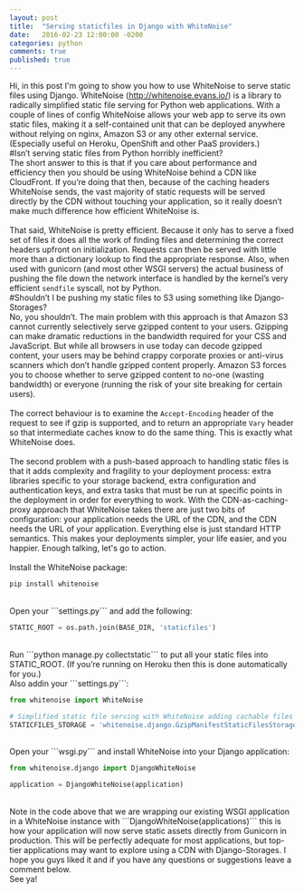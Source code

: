 ```yaml
---
layout: post
title:  "Serving staticfiles in Django with WhiteNoise"
date:   2016-02-23 12:00:00 -0200
categories: python
comments: true
published: true
---
```


Hi, in this post I'm going to show you how to use WhiteNoise to serve static files using Django. 
WhiteNoise (http://whitenoise.evans.io/) is a library to radically simplified static file serving for Python web applications. With a couple of lines of config WhiteNoise allows your web app to serve its own static files, making it a self-contained unit that can be deployed anywhere without relying on nginx, Amazon S3 or any other external service. (Especially useful on Heroku, OpenShift and other PaaS providers.)
<br />
#Isn’t serving static files from Python horribly inefficient?  
The short answer to this is that if you care about performance and efficiency then you should be using WhiteNoise behind a CDN like CloudFront. If you’re doing that then, because of the caching headers WhiteNoise sends, the vast majority of static requests will be served directly by the CDN without touching your application, so it really doesn’t make much difference how efficient WhiteNoise is.  
<br />
That said, WhiteNoise is pretty efficient. Because it only has to serve a fixed set of files it does all the work of finding files and determining the correct headers upfront on initialization. Requests can then be served with little more than a dictionary lookup to find the appropriate response. Also, when used with gunicorn (and most other WSGI servers) the actual business of pushing the file down the network interface is handled by the kernel’s very efficient ```sendfile``` syscall, not by Python.
<br />
#Shouldn’t I be pushing my static files to S3 using something like Django-Storages?  
No, you shouldn’t. The main problem with this approach is that Amazon S3 cannot currently selectively serve gzipped content to your users. Gzipping can make dramatic reductions in the bandwidth required for your CSS and JavaScript. But while all browsers in use today can decode gzipped content, your users may be behind crappy corporate proxies or anti-virus scanners which don’t handle gzipped content properly. Amazon S3 forces you to choose whether to serve gzipped content to no-one (wasting bandwidth) or everyone (running the risk of your site breaking for certain users).
<br />  
The correct behaviour is to examine the ```Accept-Encoding``` header of the request to see if gzip is supported, and to return an appropriate ```Vary``` header so that intermediate caches know to do the same thing. This is exactly what WhiteNoise does.
<br />  
The second problem with a push-based approach to handling static files is that it adds complexity and fragility to your deployment process: extra libraries specific to your storage backend, extra configuration and authentication keys, and extra tasks that must be run at specific points in the deployment in order for everything to work. With the CDN-as-caching-proxy approach that WhiteNoise takes there are just two bits of configuration: your application needs the URL of the CDN, and the CDN needs the URL of your application. Everything else is just standard HTTP semantics. This makes your deployments simpler, your life easier, and you happier. Enough talking, let's go to action.
<br />  
Install the WhiteNoise package: 
<br />

```python
pip install whitenoise
```
<br /> 
Open your ```settings.py``` and add the following:
<br />

```python
STATIC_ROOT = os.path.join(BASE_DIR, 'staticfiles')
```
<br />
Run ```python manage.py collectstatic``` to put all your static files into STATIC_ROOT. (If you’re running on Heroku then this is done automatically for you.)
<br >  
Also addin your ```settings.py```:
<br />

```python
from whitenoise import WhiteNoise

# Simplified static file serving with WhiteNoise adding cachable files and gzip support
STATICFILES_STORAGE = 'whitenoise.django.GzipManifestStaticFilesStorage'

```
<br />
Open your ```wsgi.py``` and install WhiteNoise into your Django application:
<br />

```python
from whitenoise.django import DjangoWhiteNoise

application = DjangoWhiteNoise(application)

```
<br />
Note in the code above that we are wrapping our existing WSGI application in a WhiteNoise instance with ```DjangoWhiteNoise(applications)``` this is how your application will now serve static assets directly from Gunicorn in production. This will be perfectly adequate for most applications, but top-tier applications may want to explore using a CDN with Django-Storages.
I hope you guys liked it and if you have any questions or suggestions leave a comment below.  
<br />
See ya!



